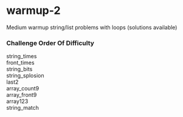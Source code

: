 # warmup-2
Medium warmup string/list problems with loops (solutions available)

### Challenge Order Of Difficulty
 string_times  
 front_times  
 string_bits  
 string_splosion  
 last2  
 array_count9  
 array_front9  
 array123  
 string_match